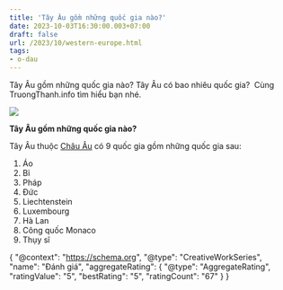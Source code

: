 ```yaml
---
title: 'Tây Âu gồm những quốc gia nào?'
date: 2023-10-03T16:30:00.003+07:00
draft: false
url: /2023/10/western-europe.html
tags: 
- o-dau
---
```


Tây Âu gồm những quốc gia nào? Tây Âu có bao nhiêu quốc gia?  Cùng TruongThanh.info tìm hiểu bạn nhé.

  

[![](https://blogger.googleusercontent.com/img/b/R29vZ2xl/AVvXsEhkWWEXyO79dmVjuNd8D2Q6hPeAV9Aa3Sz48PxUvJ31PGLmGoP1mFNyFnpqjv5BKS4M4TAuMF3NBHFIAKCBVhZ3VL4fV84TVBV7tKQttAHQz65Tjxqjaonvf3yAmzDbDDaPZrvAwaV6vxbf2fPArDbMi-0vjnaxZWYHpsPs0POrSdmDe3VtnkoX9Yy0Vnah/s320/map-europa.png)](https://blogger.googleusercontent.com/img/b/R29vZ2xl/AVvXsEhkWWEXyO79dmVjuNd8D2Q6hPeAV9Aa3Sz48PxUvJ31PGLmGoP1mFNyFnpqjv5BKS4M4TAuMF3NBHFIAKCBVhZ3VL4fV84TVBV7tKQttAHQz65Tjxqjaonvf3yAmzDbDDaPZrvAwaV6vxbf2fPArDbMi-0vjnaxZWYHpsPs0POrSdmDe3VtnkoX9Yy0Vnah/s582/map-europa.png)

  

  

  

**Tây Âu gồm những quốc gia nào?**

Tây Âu thuộc [Châu Âu](https://www.truongthanh.info/2023/10/europe.html) có 9 quốc gia gồm những quốc gia sau:

1.  Áo
2.  Bỉ
3.  Pháp
4.  Đức
5.  Liechtenstein
6.  Luxembourg
7.  Hà Lan
8.  Công quốc Monaco
9.  Thụy sĩ

  

{ "@context": "https://schema.org", "@type": "CreativeWorkSeries", "name": "Đánh giá", "aggregateRating": { "@type": "AggregateRating", "ratingValue": "5", "bestRating": "5", "ratingCount": "67" } }
